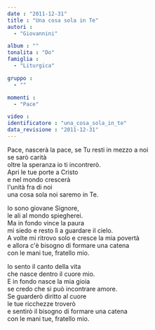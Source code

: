 ```yaml
---
date : "2011-12-31"
title : "Una cosa sola in Te"
autori : 
  - "Giovannini"

album : ""
tonalita : "Do"
famiglia : 
  - "Liturgica"

gruppo : 
  - ""

momenti : 
  - "Pace"

video : 
identificatore : "una_cosa_sola_in_te"
data_revisione : "2011-12-31"
---
```

  
  
Pace, nascerà la pace, se Tu resti in mezzo a noi  
se sarò carità  
oltre la speranza io ti incontrerò.  
Apri le tue porte a Cristo  
e nel mondo crescerà  
l'unità fra di noi  
una cosa sola noi saremo in Te.  
  
  
Io sono giovane Signore,   
le ali al mondo spiegherei.   
Ma in fondo vince la paura   
mi siedo e resto lì  a guardare il cielo.   
A volte mi ritrovo solo e cresce la mia povertà  
e allora c'è bisogno di formare una catena  
con le mani tue, fratello mio.  
  
  
Io sento il canto della vita   
che nasce dentro il cuore mio.   
E in fondo nasce la mia gioia   
se credo che si può  incontrare amore.   
Se guarderò diritto al cuore  
le tue ricchezze troverò  
e sentirò il bisogno di formare una catena  
con le mani tue, fratello mio.  
  
  
  
  
  
